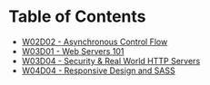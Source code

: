 # Table of Contents

* [W02D02 - Asynchronous Control Flow](/w02d02)
* [W03D01 - Web Servers 101](/w03d01)
* [W03D04 - Security & Real World HTTP Servers](/w03d04)
* [W04D04 - Responsive Design and SASS](/w04d04)
